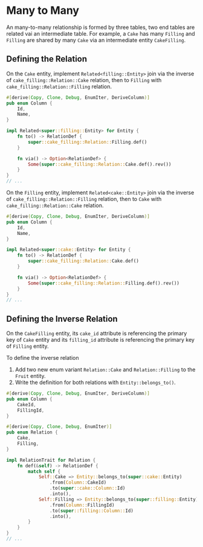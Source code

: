 # Many to Many

An many-to-many relationship is formed by three tables, two end tables are related vai an intermediate table. For example, a `Cake` has many `Filling` and `Filling` are shared by many `Cake` via an intermediate entity `CakeFilling`.

## Defining the Relation

On the `Cake` entity, implement `Related<filling::Entity>` join via the inverse of `cake_filling::Relation::Cake` relation, then to `Filling` with `cake_filling::Relation::Filling` relation.

```rust title="entity/cake.rs"
#[derive(Copy, Clone, Debug, EnumIter, DeriveColumn)]
pub enum Column {
    Id,
    Name,
}

impl Related<super::filling::Entity> for Entity {
    fn to() -> RelationDef {
        super::cake_filling::Relation::Filling.def()
    }

    fn via() -> Option<RelationDef> {
        Some(super::cake_filling::Relation::Cake.def().rev())
    }
}
// ...
```

On the `Filling` entity, implement `Related<cake::Entity>` join via the inverse of `cake_filling::Relation::Filling` relation, then to `Cake` with `cake_filling::Relation::Cake` relation.

```rust title="entity/filling.rs"
#[derive(Copy, Clone, Debug, EnumIter, DeriveColumn)]
pub enum Column {
    Id,
    Name,
}

impl Related<super::cake::Entity> for Entity {
    fn to() -> RelationDef {
        super::cake_filling::Relation::Cake.def()
    }

    fn via() -> Option<RelationDef> {
        Some(super::cake_filling::Relation::Filling.def().rev())
    }
}
// ...
```

## Defining the Inverse Relation

On the `CakeFilling` entity, its `cake_id` attribute is referencing the primary key of `Cake` entity and its `filling_id` attribute is referencing the primary key of `Filling` entity.

To define the inverse relation
1. Add two new enum variant `Relation::Cake` and `Relation::Filling` to the `Fruit` entity.
1. Write the definition for both relations with `Entity::belongs_to()`.

```rust title="entity/cake_filling.rs"
#[derive(Copy, Clone, Debug, EnumIter, DeriveColumn)]
pub enum Column {
    CakeId,
    FillingId,
}

#[derive(Copy, Clone, Debug, EnumIter)]
pub enum Relation {
    Cake,
    Filling,
}

impl RelationTrait for Relation {
    fn def(&self) -> RelationDef {
        match self {
            Self::Cake => Entity::belongs_to(super::cake::Entity)
                .from(Column::CakeId)
                .to(super::cake::Column::Id)
                .into(),
            Self::Filling => Entity::belongs_to(super::filling::Entity)
                .from(Column::FillingId)
                .to(super::filling::Column::Id)
                .into(),
        }
    }
}
// ...
```

